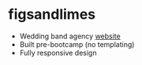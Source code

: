 # figsandlimes
- Wedding band agency [website](http://www.figsandlimes.com/)
- Built pre-bootcamp (no templating)
- Fully responsive design
